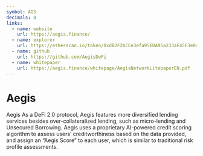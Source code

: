 ```yaml
---
symbol: AGS
decimals: 8
links:
  - name: website
    url: https://aegis.finance/
  - name: explorer
    url: https://etherscan.io/token/0xdB2F2bCCe3efa95EDA95a233aF45F3e0d4f00e2A
  - name: github
    url: https://github.com/AegisDeFi
  - name: whitepaper
    url: https://aegis.finance/whitepage/AegisNetworkLitepaperEN.pdf
---
```


# Aegis

Aegis As a DeFi 2.0 protocol, Aegis features more diversified lending services besides over-collateralized lending, such as micro-lending and Unsecured Borrowing. Aegis uses a proprietary AI-powered credit scoring algorithm to assess users’ creditworthiness based on the data provided, and assign an “Aegis Score” to each user, which is similar to traditional risk profile assessments.
